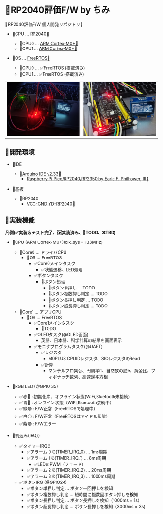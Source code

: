 # 📍RP2040評価F/W by ちみ
📍RP2040評価F/W 個人開発リポジトリ🥳

- 📍CPU ... [RP2040🔗](https://www.raspberrypi.com/products/rp2040/)
  - 📍CPU0 ... [ARM Cortex-M0+🔗](https://www.arm.com/ja/products/silicon-ip-cpu/cortex-m/cortex-m0-plus)
  - 📍CPU1 ... [ARM Cortex-M0+🔗](https://www.arm.com/ja/products/silicon-ip-cpu/cortex-m/cortex-m0-plus)

- 📍OS ... [FreeRTOS🔗](https://www.freertos.org/)
  - 📍CPU0 ... ✅FreeRTOS (搭載済み)
  - 📍CPU1 ... ✅FreeRTOS (搭載済み)

<!-- <div align="center">
<img width="500" src="/doc/img/IMG_20241108_195840.jpg">
</div> -->

<table>
  <tr>
    <td><img src="/doc/img/IMG_20241109_031836.jpg"></td>
    <td><img src="/doc/img/IMG_20241109_031118.jpg"></td>
  </tr>
</table>

## 📍開発環境

- 📍IDE
  - 📍[Arduino IDE v2.33🔗](https://github.com/arduino/arduino-ide/releases/tag/2.3.3)
    - [Raspberry Pi Pico/RP2040/RP2350 by Earle F. Philhower, III🔗](https://github.com/earlephilhower/arduino-pico)

- 📍基板
  - 📍RP2040
    - [VCC-GND YD-RP2040🔗](https://www.aliexpress.us/item/1005004004120604.html?gatewayAdapt=4itemAdapt)

## 📍実装機能
**凡例(✅実装＆テスト完了、🆗実装済み、🚩TODO、❌TBD)**

- 📍CPU (ARM Cortex-M0+)(clk_sys = 133MHz)
  - 📍Core0 ... ドライバCPU
    - 📍OS ... FreeRTOS
      - ✅Core0メインタスク
        - ✅状態遷移、LED処理
      - ✅ボタンタスク
        - 🚩ボタン処理
          - 🚩ボタン単押し ... TODO
          - 🚩ボタン複数押し判定 ... TODO
          - 🚩ボタン長押し判定 ... TODO
          - 🚩ボタン超長押し判定 ... TODO
  - 📍Core1 ... アプリCPU
    - 📍OS ... FreeRTOS
      - ✅Core1メインタスク
        - 🚩TODO
      - ✅OLEDタスク(@OLED画面)
        - 英語、日本語、科学計算の結果を画面表示
      - ✅モニタプログラムタスク(@UART)
        - ✅レジスタ
          - M0PLUS CPUIDレジスタ、SIOレジスタのRead
        - ✅計算
          - マンデルブロ集合、円周率π、自然数の底e、黄金比、フィボナッチ数列、高速逆平方根

- 📍RGB LED (@GPIO 35)
  - ✅赤🔴 : 初期化中、オフライン状態(WiFi,Bluetooth未接続)
  - ✅青🔵 : オンライン状態（WiFi,Bluetooth接続中）
  - ✅緑🟢 : F/W正常（FreeRTOSで処理中）
  - ✅白⚪ : F/W正常（FreeRTOSはアイドル状態）
  - ✅紫🟣 : F/Wエラー

- 📍割込み(IRQ)）
  - ✅タイマーIRQ⏰
    - ✅アラーム 0 ⏰(TIMER_IRQ_0) ... 1ms周期
    - ✅アラーム 1 ⏰(TIMER_IRQ_1) ... 8ms周期
      - ✅LEDのPWM（フェード）
    - ✅アラーム 2 ⏰(TIMER_IRQ_2) ... 20ms周期
    - ✅アラーム 3 ⏰(TIMER_IRQ_3) ... 1000ms周期
  - ✅ボタンIRQ (@GPIO24)
    - ✅ボタン単押し判定 ... ボタン一回押しを検知
    - ✅ボタン複数押し判定 ... 短時間に複数回ボタン押しを検知
    - ✅ボタン長押し判定 ... ボタン長押しを検知（1000ms = 1s）
    - ✅ボタン超長押し判定 ... ボタン長押しを検知（3000ms = 3s)